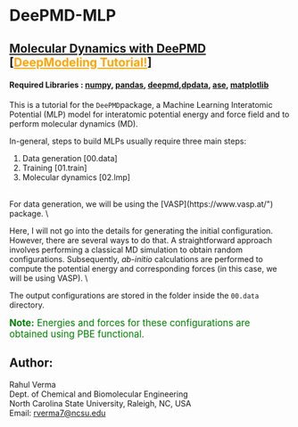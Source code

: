 # DeePMD-MLP
## [Molecular Dynamics with DeePMD](https://github.com/deepmodeling/deepmd-kit) [<a href="https://tutorials.deepmodeling.com/en/latest/" style="color:orange">DeepModeling Tutorial!</a>]

#### Required Libraries : [numpy](https://pypi.org/project/numpy/), [pandas](https://pandas.pydata.org/), [deepmd](https://github.com/deepmodeling/deepmd-kit),[dpdata](https://github.com/deepmodeling/dpdata), [ase](https://pypi.org/project/ase/), [matplotlib](https://pypi.org/project/matplotlib/)

This is a tutorial for the `DeePMD`package, a Machine Learning Interatomic Potential (MLP) model for interatomic potential energy and force field and to perform molecular dynamics (MD).
<br>

In-general, steps to build MLPs usually require three main steps: <br>
1. Data generation     [00.data]
2. Training            [01.train]
3. Molecular dynamics  [02.lmp]

<br>
For data generation, we will be using the [VASP](https://www.vasp.at/") package. \

Here, I will not go into the details for generating the initial configuration. However, there are several ways to do that. A straightforward approach involves performing a classical MD simulation to obtain random configurations. Subsequently, <i>ab-initio</i> calculations are performed to compute the potential energy and corresponding forces (in this case, we will be using VASP). \

The output configurations are stored in the folder inside the `00.data` directory.

<div class="alert alert-block alert-info">
    <span style="font-size: 1.2em; color: green;"> <b>Note:</b> Energies and forces for these configurations are obtained using PBE functional. </span>
</div>

## Author:
Rahul Verma \
Dept. of Chemical and Biomolecular Engineering \
North Carolina State University, Raleigh, NC, USA \
Email: rverma7@ncsu.edu
